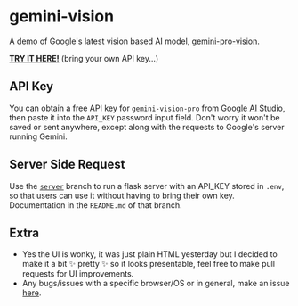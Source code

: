 # gemini-vision

A demo of Google's latest vision based AI model, [gemini-pro-vision](https://deepmind.google/technologies/gemini/).

**[TRY IT HERE!](https://chiroyce1.github.io/gemini-vision/)** (bring your own API key...)


## API Key
You can obtain a free API key for `gemini-vision-pro` from [Google AI Studio](https://ai.google.dev/), then paste it into the `API_KEY` password input field. Don't worry it won't be saved or sent anywhere, except along with the requests to Google's server running Gemini.

## Server Side Request
Use the [`server`](https://github.com/Chiroyce1/gemini-vision/tree/server) branch to run a flask server with an API_KEY stored in `.env`, so that users can use it without having to bring their own key. Documentation in the `README.md` of that branch. 

## Extra
- Yes the UI is wonky, it was just plain HTML yesterday but I decided to make it a bit ✨ pretty ✨ so it looks presentable, feel free to make pull requests for UI improvements.
- Any bugs/issues with a specific browser/OS or in general, make an issue [here](https://github.com/Chiroyce1/gemini-vision/issues).